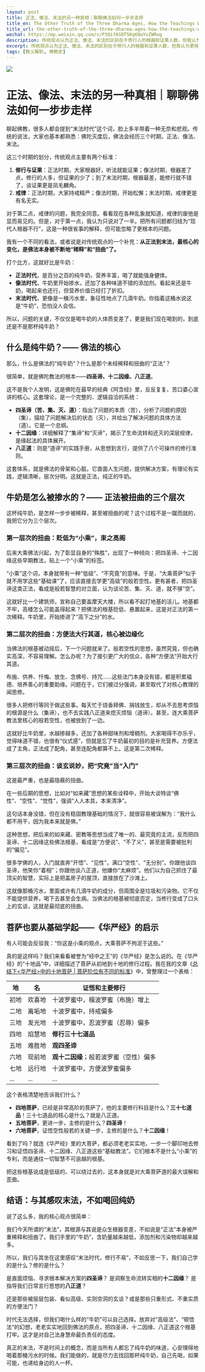 ```yaml
---
layout: post
title: 正法、像法、末法的另一种真相｜聊聊佛法如何一步步走样
title_en: The Other Truth of the Three Dharma Ages, How the Teachings Were Distorted
title_url: the-other-truth-of-the-three-dharma-ages-how-the-teachings-were-distorted
wechat: https://mp.weixin.qq.com/s/P3OifASDT5Kq6NaYvZWRwg
description: 传统观点认为正法、像法、末法的区别在于修行人的根器和证果人数，但我认为更核心、被忽略的问题是正法本身被不断稀释和扭曲，从纯牛奶，到兑水奶，再到污水里的几滴奶。
excerpt: 传统观点认为正法、像法、末法的区别在于修行人的根器和证果人数，但我认为更核心、被忽略的问题是正法本身被不断稀释和扭曲，从纯牛奶，到兑水奶，再到污水里的几滴奶。
tags: [教义解析, 佛教史]
---
```


![](../images/2025-07-03-10-21-44.png)

# 正法、像法、末法的另一种真相｜聊聊佛法如何一步步走样

聊起佛教，很多人都会提到“末法时代”这个词，脸上多半带着一种无奈和悲观。传统的说法，大家也基本都熟悉：佛陀灭度后，佛法会经历三个时期，正法、像法、末法。

这三个时期的划分，传统观点主要有两个标准：
1.  **修行与证果**：正法时期，大家根器好，听法就能证果；像法时期，根器差了点，修行的人多，但证果的少了；到了末法时期，根器最差，能修行就不错了，谈证果更是凤毛麟角。
2.  **戒律**：正法时期，大家持戒精严；像法时期，开始松懈；末法时期，戒律更是有名无实。

对于第二点，戒律的问题，我完全同意。看看现在各种乱象就知道，戒律的废弛是显而易见的。但是，对于第一点，我认为只说对了一半。把所有问题都归结为“现代人根器不行”，这是一种很省事的解释，但可能忽略了更根本的问题。

我有一个不同的看法，或者说是对传统观点的一个补充：**从正法到末法，最核心的变化，是佛法本身被不断地“稀释”和“扭曲”了。**

打个比方，这就好比是牛奶：
* **正法时代**，是百分之百的纯牛奶，营养丰富，喝了就能强身健体。
* **像法时代**，牛奶里开始掺水，还加了各种味道不错的添加剂。看起来还是牛奶，喝起来也还行，但营养价值已经打了折扣。
* **末法时代**，更像是一桶污水里，象征性地点了几滴牛奶。你指着这桶水说这是“牛奶”，恐怕没人会信。

所以，问题的关键，不仅仅是喝牛奶的人体质变差了，更是我们现在喝到的，到底还是不是那杯纯牛奶？

## 什么是纯牛奶？—— 佛法的核心

那么，什么是佛法的“纯牛奶”？什么是那个未经稀释和扭曲的“正法”？

很简单，就是佛陀教法的根本——**四圣谛、十二因缘、八正道**。

这不是我个人发明，这是佛陀在最早的经典《阿含经》里，反反复复、苦口婆心宣讲的核心。这套理论，是一个完整的、逻辑自洽的系统：
* **四圣谛（苦、集、灭、道）**：指出了问题的本质（苦），分析了问题的原因（集），描绘了问题解决后的状态（灭），并给出了解决问题的具体方法（道）。它是一个总纲。
* **十二因缘**：详细解释了“集谛”和“灭谛”，揭示了生命流转和还灭的深层规律，是缘起法的具体展开。
* **八正道**：则是“道谛”的实践手册，从思想到言行，提供了八个可操作的修行准则。

这套体系，就是佛法的骨架和心脏。它直面人生问题，提供解决方案，有理论有实践，逻辑清晰，层次分明。这就是正法，纯正的牛奶。

## 牛奶是怎么被掺水的？—— 正法被扭曲的三个层次

这杯纯牛奶，是怎样一步步被稀释，甚至被扭曲的呢？这个过程不是一蹴而就的，我把它分为三个层次。

### 第一层次的扭曲：贬低为“小乘”，束之高阁

后来大乘佛法兴起，为了彰显自身的“殊胜”，出现了一种倾向：把四圣谛、十二因缘这些早期教法，贴上一个“小乘”的标签。

“小乘”这个词，本身就带有一种“低级”、“不究竟”的意味。于是，“大乘菩萨”似乎就不用学这些“基础课”了，应该直接去学更“高级”的般若空性。更有甚者，把四圣谛这类正法，看成是般若智慧的对立面，认为谈论苦、集、灭、道，就不够“空”。

这就好比一个建筑师，宣称自己要盖摩天大楼，所以看不起打地基的活儿。地基都不牢，高楼怎么可能盖得起来？把佛法的根基贬低、悬置起来，这是对正法的第一次稀释。牛奶里，开始掺进了“高下之分”的水。

### 第二层次的扭曲：方便法大行其道，核心被边缘化

当佛法的根基被动摇后，下一个问题就来了。般若空性的思想，虽然究竟，但也确实高深，不容易理解。怎么办呢？为了接引更广大的信众，各种“方便法”开始大行其道。

布施、供养、忏悔、放生、念佛号、持咒……这些法门本身没有错，都是积累福德、培养善心的重要助缘。问题在于，它们被过分强调，甚至取代了对核心教理的闻思修。

很多人把修行等同于做这些事。每天忙于烧香拜佛、捐钱放生，却从不去思考烦恼的根源是什么（集谛），也不去实践八正道来熄灭烦恼（道谛）。甚至，连大乘菩萨教法里核心的般若空性，也被放到了一边。

这就好比牛奶里，水越掺越多，还加了各种甜味剂和增稠剂。大家喝得不亦乐乎，觉得味道不错，也很有“仪式感”，但就是忘了牛奶最初的目的是补充营养。方便法成了主角，正法成了配角，甚至连配角都算不上。这是第二次稀释。

### 第三层次的扭曲：谈玄说妙，把“究竟”当“入门”

这是最严重，也是最隐蔽的扭曲。

在一些后期的思想，比如对“如来藏”思想的某些诠释中，开始大谈特谈“佛性”、“空性”、“觉性”，强调“人人本具，本来清净”。

这句话本身没错，但在没有稳固教理基础的情况下，就很容易被误解为：“我什么都不用干，因为我本来就是佛。”

这种思想，把后来的如来藏、密教等思想当成了唯一的、最究竟的主流，反而把四圣谛、十二因缘这些佛法根基，看成是“方便说”、“不了义”，甚至是需要被批判的“偏见”。

很多学佛的人，入门就直奔“开悟”、“见性”，满口“空性”、“无分别”。你跟他谈四圣谛，他笑你“着相”；你跟他谈八正道，他嫌你“太麻烦”。他们以为自己抓住了最顶尖的智慧，实际上是把盖房子的屋顶，直接放在了沙滩上。

这就像那桶污水，里面或许有几滴牛奶的成分，但周围全是垃圾和污染物。它不仅不能提供营养，喝下去甚至会生病。当佛法的根基被彻底否定，当修行变成了口头上的玄谈，这就是最彻底的扭曲。

## 菩萨也要从基础学起——《华严经》的启示

有人可能会反驳我：“你这是小乘的观点，大乘菩萨不拘泥于这些。”

真的是这样吗？我们来看看被誉为“经中之王”的《华严经》是怎么说的。在《华严经》的“十地品”中，详细描述了菩萨从初地到十地的修行过程。我在我的文章《[总结下<华严经>中的十地菩萨 | 菩萨阶位有不同的标准](https://mp.weixin.qq.com/s/jEiLpTfZpPy-rFSdhMMfbQ)》中，曾整理过一个表格：

| 地 | 名 | 证悟和主要修行 |
| --- | --- | --- |
| 初地 | 欢喜地 | 十波罗蜜中，檀波罗蜜（布施）增上 |
| 二地 | 离垢地 | 十波罗蜜中，持戒偏多 |
| 三地 | 发光地 | 十波罗蜜中，忍波罗蜜（忍辱）偏多 |
| 四地 | 焰慧地 | **修行三十七道品** |
| 五地 | 难胜地 | **观四圣谛** |
| 六地 | 现前地 | **观十二因缘**；般若波罗蜜（空性）偏多 |
| 七地 | 远行地 | 十波罗蜜中，方便波罗蜜偏多 |
| ... | ... | ... |

这个表格清楚地告诉我们什么？
* **四地菩萨**，已经是非常高阶的菩萨了，他的主要修行科目是什么？**三十七道品**！三十七道品的核心是什么？就是八正道。
* **五地菩萨**，更进一步，主修的是什么？**四圣谛**！
* **六地菩萨**，证悟空性般若的关键一步，主修的是什么？**十二因缘**！

看到了吗？就连《华严经》里的大菩萨，都必须老老实实地，一步一个脚印地去修习和证悟四圣谛、十二因缘、八正道这些“基础教法”。它们根本不是什么“小乘”的专利，而是通往一切智慧不可逾越的根基。

把这些根基说成是低级的、可以绕过去的，这本身就是对大乘菩萨道的最大误解和歪曲。

## 结语：与其感叹末法，不如喝回纯奶

说了这么多，我的核心观点很简单：

我们今天所谓的“末法”，其根源与其说是众生根器变差，不如说是“正法”本身被严重稀释和扭曲了。我们手里的“牛奶”，含奶量越来越低，添加剂和污染物却越来越多。

所以，我们与其坐在这里感叹“末法时代，修行不易”，不如反思一下，我们自己学的是什么？修的是什么？

是直面烦恼、寻求根本解决方案的**四圣谛**？
是洞察生命流转实相的**十二因缘**？
是指导我们日常言行思想的**八正道**？

还是那些被层层包装、看似高级、实则空洞的玄谈？或是那些只重形式、不重实质的方便法门？

时代无法选择，但我们喝什么样的“牛奶”可以自己选择。放弃对“高级法”、“顿悟法”的幻想，老老实实地回到佛法的原点，把四圣谛、十二因缘、八正道这个根基打牢。这才是对自己法身慧命最负责任的态度。

真正的末法，不是时间上的概念，而是当所有人都忘了纯牛奶的味道，心安理得地喝着那桶污水的时候。我们能做的，就是尽力去找回那杯纯牛奶，自己先喝，如果可能，也递给身边的人一杯。

